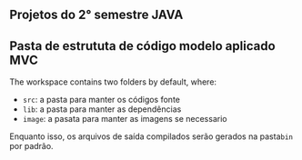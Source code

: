 ## Projetos do 2° semestre JAVA

## Pasta de estrututa de código modelo aplicado MVC

The workspace contains two folders by default, where:

- `src`: a pasta para manter os códigos fonte
- `lib`: a pasta para manter as dependências
- `image`: a pasata para manter as imagens se necessario 


Enquanto isso, os arquivos de saída compilados serão gerados na pasta`bin` por padrão.
